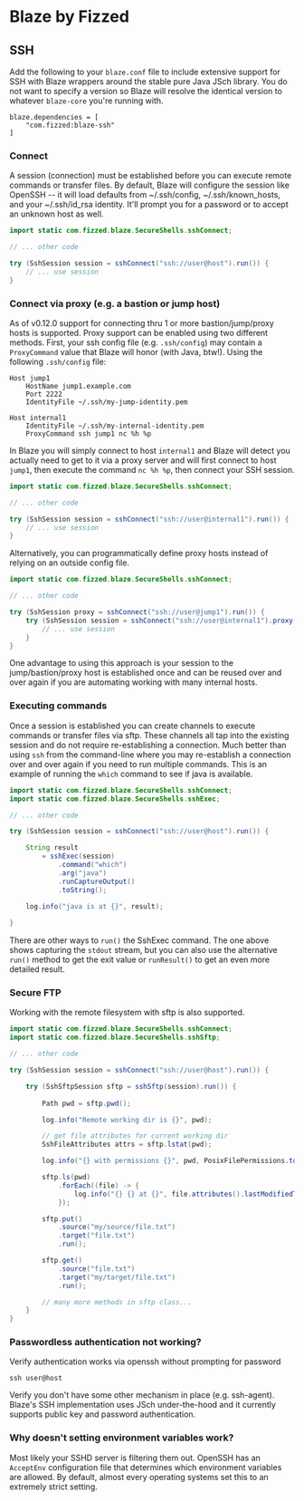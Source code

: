 Blaze by Fizzed
=======================================

## SSH

Add the following to your `blaze.conf` file to include extensive support for SSH
with Blaze wrappers around the stable pure Java JSch library.
You do not want to specify a version so Blaze will resolve the identical version
to whatever `blaze-core` you're running with.

    blaze.dependencies = [
        "com.fizzed:blaze-ssh"
    ]

### Connect

A session (connection) must be established before you can execute remote commands
or transfer files.  By default, Blaze will configure the session like OpenSSH --
it will load defaults from ~/.ssh/config, ~/.ssh/known_hosts, and your ~/.ssh/id_rsa
identity.  It'll prompt you for a password or to accept an unknown host as well.

```java
import static com.fizzed.blaze.SecureShells.sshConnect;

// ... other code

try (SshSession session = sshConnect("ssh://user@host").run()) {
    // ... use session
}
```

### Connect via proxy (e.g. a bastion or jump host)

As of v0.12.0 support for connecting thru 1 or more bastion/jump/proxy hosts is
supported.  Proxy support can be enabled using two different methods.  First,
your ssh config file (e.g. `.ssh/config`) may contain a `ProxyCommand` value
that Blaze will honor (with Java, btw!).  Using the following `.ssh/config` file:

    Host jump1
        HostName jump1.example.com
        Port 2222
        IdentityFile ~/.ssh/my-jump-identity.pem

    Host internal1
        IdentityFile ~/.ssh/my-internal-identity.pem
        ProxyCommand ssh jump1 nc %h %p

In Blaze you will simply connect to host `internal1` and Blaze will detect
you actually need to get to it via a proxy server and will first connect to
host `jump1`, then execute the command `nc %h %p`, then connect your SSH session.

```java
import static com.fizzed.blaze.SecureShells.sshConnect;

// ... other code

try (SshSession session = sshConnect("ssh://user@internal1").run()) {
    // ... use session
}
```

Alternatively, you can programmatically define proxy hosts instead of relying
on an outside config file.

```java
import static com.fizzed.blaze.SecureShells.sshConnect;

// ... other code

try (SshSession proxy = sshConnect("ssh://user@jump1").run()) {
    try (SshSession session = sshConnect("ssh://user@internal1").proxy(proxy).run()) {
        // ... use session
    }
}
```

One advantage to using this approach is your session to the jump/bastion/proxy
host is established once and can be reused over and over again if you are 
automating working with many internal hosts.

### Executing commands

Once a session is established you can create channels to execute commands or
transfer files via sftp.  These channels all tap into the existing session and
do not require re-establishing a connection.  Much better than using `ssh` from
the command-line where you may re-establish a connection over and over again if
you need to run multiple commands.  This is an example of running the `which` command
to see if java is available.

```java
import static com.fizzed.blaze.SecureShells.sshConnect;
import static com.fizzed.blaze.SecureShells.sshExec;

// ... other code

try (SshSession session = sshConnect("ssh://user@host").run()) {

    String result
        = sshExec(session)
            .command("which")
            .arg("java")
            .runCaptureOutput()
            .toString();
    
    log.info("java is at {}", result);

}
```

There are other ways to `run()` the SshExec command. The one above shows capturing
the `stdout` stream, but you can also use the alternative `run()` method to
get the exit value or `runResult()` to get an even more detailed result.

### Secure FTP

Working with the remote filesystem with sftp is also supported.

```java
import static com.fizzed.blaze.SecureShells.sshConnect;
import static com.fizzed.blaze.SecureShells.sshSftp;

// ... other code

try (SshSession session = sshConnect("ssh://user@host").run()) {

    try (SshSftpSession sftp = sshSftp(session).run()) {
            
        Path pwd = sftp.pwd();

        log.info("Remote working dir is {}", pwd);

        // get file attributes for current working dir
        SshFileAttributes attrs = sftp.lstat(pwd);

        log.info("{} with permissions {}", pwd, PosixFilePermissions.toString(attrs.permissions()));

        sftp.ls(pwd)
            .forEach((file) -> {
                log.info("{} {} at {}", file.attributes().lastModifiedTime(), file.path(), file.attributes().size());
            });

        sftp.put()
            .source("my/source/file.txt")
            .target("file.txt")
            .run();

        sftp.get()
            .source("file.txt")
            .target("my/target/file.txt")
            .run();

        // many more methods in sftp class...
    }
}
```

### Passwordless authentication not working?

Verify authentication works via openssh without prompting for password

    ssh user@host

Verify you don't have some other mechanism in place (e.g. ssh-agent).  Blaze's
SSH implementation uses JSch under-the-hood and it currently supports public key
and password authentication.

### Why doesn't setting environment variables work?

Most likely your SSHD server is filtering them out.  OpenSSH has an `AcceptEnv`
configuration file that determines which environment variables are allowed.
By default, almost every operating systems set this to an extremely strict 
setting.

